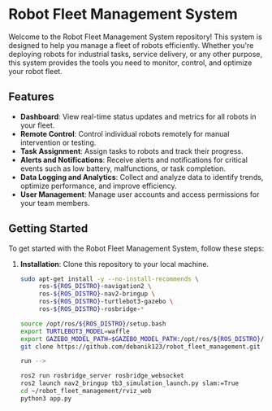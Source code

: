 # Robot Fleet Management System

Welcome to the Robot Fleet Management System repository! This system is designed to help you manage a fleet of robots efficiently. Whether you're deploying robots for industrial tasks, service delivery, or any other purpose, this system provides the tools you need to monitor, control, and optimize your robot fleet.

## Features

- **Dashboard**: View real-time status updates and metrics for all robots in your fleet.
- **Remote Control**: Control individual robots remotely for manual intervention or testing.
- **Task Assignment**: Assign tasks to robots and track their progress.
- **Alerts and Notifications**: Receive alerts and notifications for critical events such as low battery, malfunctions, or task completion.
- **Data Logging and Analytics**: Collect and analyze data to identify trends, optimize performance, and improve efficiency.
- **User Management**: Manage user accounts and access permissions for your team members.

## Getting Started

To get started with the Robot Fleet Management System, follow these steps:

1. **Installation**: Clone this repository to your local machine.
     
   
   ```bash
   sudo apt-get install -y --no-install-recommends \
        ros-${ROS_DISTRO}-navigation2 \
        ros-${ROS_DISTRO}-nav2-bringup \
        ros-${ROS_DISTRO}-turtlebot3-gazebo \
        ros-${ROS_DISTRO}-rosbridge-*
   
   source /opt/ros/${ROS_DISTRO}/setup.bash
   export TURTLEBOT3_MODEL=waffle
   export GAZEBO_MODEL_PATH=$GAZEBO_MODEL_PATH:/opt/ros/${ROS_DISTRO}/share/turtlebot3_gazebo/models
   git clone https://github.com/debanik123/robot_fleet_management.git
   
   run -->
   
   ros2 run rosbridge_server rosbridge_websocket
   ros2 launch nav2_bringup tb3_simulation_launch.py slam:=True
   cd ~/robot_fleet_management/rviz_web
   python3 app.py
